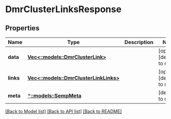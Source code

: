 # DmrClusterLinksResponse

## Properties
Name | Type | Description | Notes
------------ | ------------- | ------------- | -------------
**data** | [**Vec<::models::DmrClusterLink>**](DmrClusterLink.md) |  | [optional] [default to null]
**links** | [**Vec<::models::DmrClusterLinkLinks>**](DmrClusterLinkLinks.md) |  | [optional] [default to null]
**meta** | [***::models::SempMeta**](SempMeta.md) |  | [default to null]

[[Back to Model list]](../README.md#documentation-for-models) [[Back to API list]](../README.md#documentation-for-api-endpoints) [[Back to README]](../README.md)


